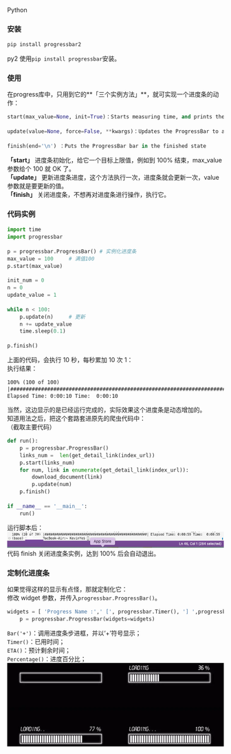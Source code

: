 Python
<a name="C9eUc"></a>
### 安装
```bash
pip install progressbar2
```
py2 使用`pip install progressbar`安装。
<a name="YmCEI"></a>
### 使用
在progress库中，只用到它的**「三个实例方法」**，就可实现一个进度条的动作：
```python
start(max_value=None, init=True)：Starts measuring time, and prints the bar at 0%。

update(value=None, force=False, **kwargs)：Updates the ProgressBar to a new value。

finish(end='\n') ：Puts the ProgressBar bar in the finished state
```
**「start」** 进度条初始化，给它一个目标上限值，例如到 100% 结束，max_value 参数给个 100 就 OK 了。<br />**「update」** 更新进度条进度，这个方法执行一次，进度条就会更新一次，value 参数就是要更新的值。<br />**「finish」** 关闭进度条，不想再对进度条进行操作，执行它。
<a name="ho6no"></a>
### 代码实例
```python
import time
import progressbar
 
p = progressbar.ProgressBar() # 实例化进度条
max_value = 100     # 满值100
p.start(max_value)

init_num = 0
n = 0
update_value = 1

while n < 100:
    p.update(n)     # 更新
    n += update_value
    time.sleep(0.1)

p.finish()
```
上面的代码，会执行 10 秒，每秒累加 10 次 1：<br />执行结果：
```
100% (100 of 100) |######################################################################################| Elapsed Time: 0:00:10 Time:  0:00:10
```
当然，这边显示的是已经运行完成的，实际效果这个进度条是动态增加的。<br />知道用法之后，把这个套路套进原先的爬虫代码中：<br />（截取主要代码）
```python
def run():
    p = progressbar.ProgressBar()
    links_num =  len(get_detail_link(index_url))
    p.start(links_num)
    for num, link in enumerate(get_detail_link(index_url)):
        download_document(link)
        p.update(num)
    p.finish()

if __name__ == '__main__':
    run()
```
运行脚本后：<br />![](./img/1671343635771-fe70b7cc-4b2c-4ed5-a3f7-f4339fd10fb0.png)<br />代码 finish 关闭进度条实例，达到 100% 后会自动退出。
<a name="uF3ab"></a>
### 定制化进度条
如果觉得这样的显示有点怪，那就定制化它：<br />修改 widget 参数，并传入`progressbar.ProgressBar()`。
```python
widgets = [ 'Progress Name :',' [', progressbar.Timer(), '] ',progressbar.Bar('+'), ' (', progressbar.ETA(), ') ']
    p = progressbar.ProgressBar(widgets=widgets)
```
`Bar('+')`：调用进度条步进框，并以‘+’符号显示；<br />`Timer()`：已用时间；<br />`ETA()`：预计剩余时间；<br />`Percentage()`：进度百分比；<br />![](./img/1671343635690-c751fe0d-0b4a-4a7f-96b0-5e9d65c54d5a.png)
